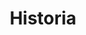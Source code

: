---
layout: history

title: Historia
description: La historia del Instituto desde su fundación

permalink: /instituto/historia/
menus: institute

pre_heading: 50 años de experiencia
heading: Sirviendo al medio ambiente desde 1968

entries:
  - year: 2018
    content: La Escuela fue renombrado al Instituto y ya es conocido cómo institución superior.
  - year: 2016
    content: Entra la 14va. Promoción con 51 estudiantes, de ellos 47% de sexo femenino y 53% de sexo masculino.
  - year: 2010
    content: A través de una resolucion ministerial, se designó como Escuela Nacional de Medio Ambiente y Recursos Naturales (Escuela Ambiental) en la gestión del Dr. Jaime David Fernández Mirabal, Ministro de Medio Ambiente, ahora con un marco más global de conservación y protección de los recursos naturales de nuestro país.
  - year: 1987
    content: En la 4ta. Promoción se incluyeron jóvenes del sexo femenino. Teresa Tiburcio fue la primera mujer en graduarse.
  - year: 1977
    content: Se le asigna el nombre de <strong>Agrón. Dennis C. Stamers Smith</strong> a la Escuela Nacional Forestal, por el Presidente Dr. Joaquín Balaguer. Originalmente fue diseñada solamente para la formación de jóvenes del sexo masculino como Técnicos Forestales, Guardabosques y Guardaparques.
  - year: 1968
    content: Fundada por la Organización de las Naciones Unidas para la Alimentación y la Agricultura (FAO) con el apoyo de Alianza para el progreso, como Escuela de Silvicultura.
---